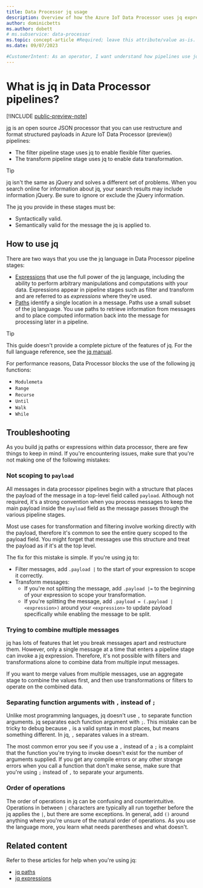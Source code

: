 ```yaml
---
title: Data Processor jq usage
description: Overview of how the Azure IoT Data Processor uses jq expressions and paths to configure pipeline stages.
author: dominicbetts
ms.author: dobett
# ms.subservice: data-processor
ms.topic: concept-article #Required; leave this attribute/value as-is.
ms.date: 09/07/2023

#CustomerIntent: As an operator, I want understand how pipelines use jq expressions so that I can configure pipeline stages.
---
```


# What is jq in Data Processor pipelines?

[!INCLUDE [public-preview-note](../includes/public-preview-note.md)]

[jq](https://jqlang.github.io/jq/) is an open source JSON processor that you can use restructure and format structured payloads in Azure IoT Data Processor (preview)) pipelines:

- The filter pipeline stage uses jq to enable flexible filter queries.
- The transform pipeline stage uses jq to enable data transformation.

<!-- TODO: Add links to pipeline stages above and below  -->

> [!TIP]
> jq isn't the same as jQuery and solves a different set of problems. When you search online for information about jq, your search results may include information jQuery. Be sure to ignore or exclude the jQuery information.

The jq you provide in these stages must be:

- Syntactically valid.
- Semantically valid for the message the jq is applied to.

## How to use jq

There are two ways that you use the jq language in Data Processor pipeline stages:

- [Expressions](concept-jq-expression.md) that use the full power of the jq language, including the ability to perform arbitrary manipulations and computations with your data. Expressions appear in pipeline stages such as filter and transform and are referred to as _expressions_ where they're used.
- [Paths](concept-jq-path.md) identify a single location in a message. Paths use a small subset of the jq language. You use paths to retrieve information from messages and to place computed information back into the message for processing later in a pipeline.

> [!TIP]
> This guide doesn't provide a complete picture of the features of jq. For the full language reference, see the [jq manual](https://jqlang.github.io/jq/manual/).

For performance reasons, Data Processor blocks the use of the following jq functions:

- `Modulemeta`
- `Range`
- `Recurse`
- `Until`
- `Walk`
- `While`

## Troubleshooting

As you build jq paths or expressions within data processor, there are few things to keep in mind. If you're encountering issues, make sure that you're not making one of the following mistakes:

### Not scoping to `payload`

All messages in data processor pipelines begin with a structure that places the payload of the message in a top-level field called `payload`. Although not required, it's a strong convention when you process messages to keep the main payload inside the `payload` field as the message passes through the various pipeline stages.

Most use cases for transformation and filtering involve working directly with the payload, therefore it's common to see the entire query scoped to the payload field. You might forget that messages use this structure and treat the payload as if it's at the top level.

The fix for this mistake is simple. If you're using jq to:

- Filter messages, add `.payload |` to the start of your expression to scope it correctly.
- Transform messages:
  - If you're not splitting the message, add `.payload |=` to the beginning of your expression to scope your transformation.
  - If you're splitting the message, add `.payload = (.payload | <expression>)` around your `<expression>` to update payload specifically while enabling the message to be split.

### Trying to combine multiple messages

jq has lots of features that let you break messages apart and restructure them. However, only a single message at a time that enters a pipeline stage can invoke a jq expression. Therefore, it's not possible with filters and transformations alone to combine data from multiple input messages.

If you want to merge values from multiple messages, use an aggregate stage to combine the values first, and then use transformations or filters to operate on the combined data.

### Separating function arguments with `,` instead of `;`

Unlike most programming languages, jq doesn't use `,` to separate function arguments. jq separates each function argument with `;`. This mistake can be tricky to debug because `,` is a valid syntax in most places, but means something different. In jq, `,` separates values in a stream.

The most common error you see if you use a `,` instead of a `;` is a complaint that the function you're trying to invoke doesn't exist for the number of arguments supplied. If you get any compile errors or any other strange errors when you call a function that don't make sense, make sure that you're using `;` instead of `,` to separate your arguments.

### Order of operations

The order of operations in jq can be confusing and counterintuitive. Operations in between `|` characters are typically all run together before the jq applies the `|`, but there are some exceptions. In general, add `()` around anything where you're unsure of the natural order of operations. As you use the language more, you learn what needs parentheses and what doesn't.

## Related content

Refer to these articles for help when you're using jq:

- [jq paths](concept-jq-path.md)
- [jq expressions](concept-jq-expression.md)
